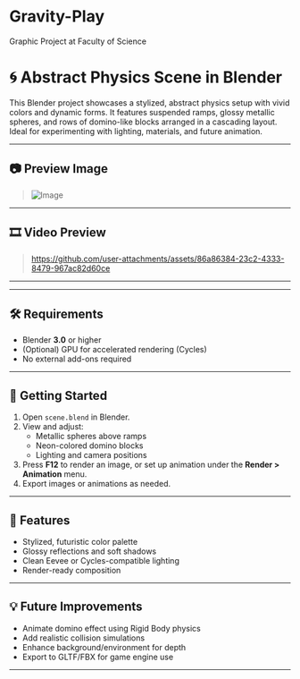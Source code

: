 # Gravity-Play
Graphic Project at Faculty of Science
# 🌀 Abstract Physics Scene in Blender

This Blender project showcases a stylized, abstract physics setup with vivid colors and dynamic forms. It features suspended ramps, glossy metallic spheres, and rows of domino-like blocks arranged in a cascading layout. Ideal for experimenting with lighting, materials, and future animation.

---

## 📷 Preview Image

> ![Image](https://github.com/user-attachments/assets/a9b48d6c-2486-4ca6-b090-d398d34291fa)

---

## 🎞️ Video Preview

<!-- Replace the YouTube link below with your actual video link or local video file -->
> https://github.com/user-attachments/assets/86a86384-23c2-4333-8479-967ac82d60ce

---


---

## 🛠️ Requirements

- Blender **3.0** or higher  
- (Optional) GPU for accelerated rendering (Cycles)
- No external add-ons required

---

## 🚀 Getting Started

1. Open `scene.blend` in Blender.
2. View and adjust:
   - Metallic spheres above ramps
   - Neon-colored domino blocks
   - Lighting and camera positions
3. Press **F12** to render an image, or set up animation under the **Render > Animation** menu.
4. Export images or animations as needed.

---

## 🌈 Features

- Stylized, futuristic color palette
- Glossy reflections and soft shadows
- Clean Eevee or Cycles-compatible lighting
- Render-ready composition

---

## 💡 Future Improvements

- Animate domino effect using Rigid Body physics
- Add realistic collision simulations
- Enhance background/environment for depth
- Export to GLTF/FBX for game engine use

---



